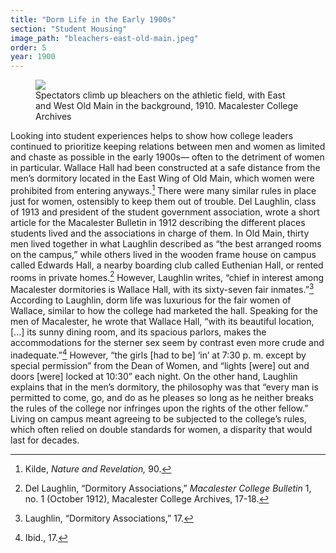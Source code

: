 ```yaml
---
title: "Dorm Life in the Early 1900s"
section: "Student Housing"
image_path: "bleachers-east-old-main.jpeg"
order: 5
year: 1900
---
```


<figure>
   <img src="/mac-history/images/bleachers-east-old-main.jpeg">
   <figcaption>
        Spectators climb up bleachers on the athletic field, with East and West Old Main in the background, 1910. Macalester College Archives
   </figcaption>
</figure>

<!-----

Yay, no errors, warnings, or alerts!

Conversion time: 0.209 seconds.


Using this Markdown file:

1. Paste this output into your source file.
2. See the notes and action items below regarding this conversion run.
3. Check the rendered output (headings, lists, code blocks, tables) for proper
   formatting and use a linkchecker before you publish this page.

Conversion notes:

* Docs to Markdown version 1.0β34
* Sat Apr 15 2023 16:42:08 GMT-0700 (PDT)
* Source doc: converter document
----->


Looking into student experiences helps to show how college leaders continued to prioritize keeping relations between men and women as limited and chaste as possible in the early 1900s— often to the detriment of women in particular. Wallace Hall had been constructed at a safe distance from the men’s dormitory located in the East Wing of Old Main, which women were prohibited from entering anyways.[^1] There were many similar rules in place just for women, ostensibly to keep them out of trouble. Del Laughlin, class of 1913 and president of the student government association, wrote a short article for the Macalester Bulletin in 1912 describing the different places students lived and the associations in charge of them. In Old Main, thirty men lived together in what Laughlin described as “the best arranged rooms on the campus,” while others lived in the wooden frame house on campus called Edwards Hall, a nearby boarding club called Euthenian Hall, or rented rooms in private homes.[^2] However, Laughlin writes, “chief in interest among Macalester dormitories is Wallace Hall, with its sixty-seven fair inmates.”[^3] According to Laughlin, dorm life was luxurious for the fair women of Wallace, similar to how the college had marketed the hall. Speaking for the men of Macalester, he wrote that Wallace Hall, “with its beautiful location, [...] its sunny dining room, and its spacious parlors, makes the accommodations for the sterner sex seem by contrast even more crude and inadequate.”[^4] However,  “the girls [had to be] ‘in’ at 7:30 p. m. except by special permission” from the Dean of Women, and “lights [were] out and doors [were] locked at 10:30” each night.  On the other hand, Laughlin explains that in the men’s dormitory, the philosophy was that “every man is permitted to come, go, and do as he pleases so long as he neither breaks the rules of the college nor infringes upon the rights of the other fellow.” Living on campus meant agreeing to be subjected to the college’s rules, which often relied on double standards for women, a disparity that would last for decades.


[^1]:
     Kilde, _Nature and Revelation,_ 90.

[^2]:
     Del Laughlin, “Dormitory Associations,” _Macalester College Bulletin_ 1, no. 1 (October 1912), Macalester College Archives, 17-18.

[^3]:
     Laughlin, “Dormitory Associations,” 17.

[^4]:
     Ibid., 17.
